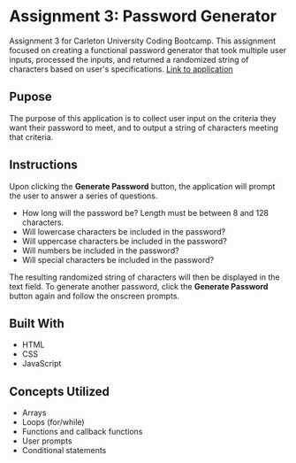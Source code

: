 # Assignment 3: Password Generator

Assignment 3 for Carleton University Coding Bootcamp. This assignment focused on creating a functional password generator that took multiple user inputs, processed the inputs, and returned a randomized string of characters based on user's specifications.
[Link to application](https://nikolaybutnik.github.io/assignment-3-password-generator/)

## Pupose

The purpose of this application is to collect user input on the criteria they want their password to meet, and to output a string of characters meeting that criteria.

## Instructions

Upon clicking the **Generate Password** button, the application will prompt the user to answer a series of questions.

- How long will the password be? Length must be between 8 and 128 characters.
- Will lowercase characters be included in the password?
- Will uppercase characters be included in the password?
- Will numbers be included in the password?
- Will special characters be included in the password?

The resulting randomized string of characters will then be displayed in the text field. To generate another password, click the **Generate Password** button again and follow the onscreen prompts.

## Built With

- HTML
- CSS
- JavaScript

## Concepts Utilized

- Arrays
- Loops (for/while)
- Functions and callback functions
- User prompts
- Conditional statements
